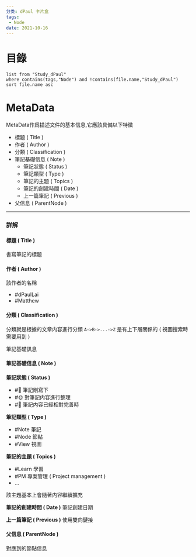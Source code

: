 ```yaml
---
分类: dPaul 卡片盒
tags: 
 - Node
date: 2021-10-16
---
```


# 目錄

~~~dataview
list from "Study_dPaul"
where contains(tags,"Node") and !contains(file.name,"Study_dPaul")
sort file.name asc
~~~

# MetaData

MetaData作爲描述文件的基本信息,它應該具備以下特徵
- 標題 ( Title )
- 作者 ( Author )
- 分類 ( Classification )
- 筆記基礎信息 ( Note )
	- 筆記狀態 ( Status )
	- 筆記類型 ( Type )
	- 筆記的主題 ( Topics )
	- 筆記的創建時間 ( Date )
	- 上一篇筆記 ( Previous )
- 父信息 ( ParentNode )
---

### 詳解

#### 標題 ( Title )

書寫筆記的標題

#### 作者 ( Author )

該作者的名稱
- #dPaulLai 
- #Matthew

#### 分類 ( Classification )
分類就是根據的文章内容進行分類
`A->B->...->Z`
是有上下層關係的 ( 視圖搜索時需要用到 )

筆記基礎訊息

#### 筆記基礎信息 ( Note )

**筆記狀態 ( Status )**
- #🌱 筆記剛寫下
- #🌞 對筆記内容進行整理
- #🌲 筆記内容已經相對完善時


**筆記類型 ( Type )**
- #Note  筆記
- #Node 節點
- #View  視圖

**筆記的主題 ( Topics )**
- #Learn 學習
- #PM 專案管理 ( Project management )
- ...

該主題基本上會隨著内容繼續擴充


**筆記的創建時間 ( Date )**
筆記創建日期

**上一篇筆記 ( Previous )**
使用雙向鏈接

#### 父信息 ( ParentNode )

對應到的節點信息


